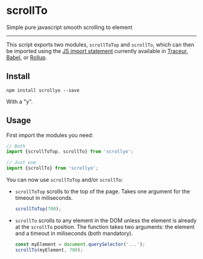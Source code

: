 # scrollTo
Simple pure javascript smooth scrolling to element

---

This script exports two modules, `scrollToTop` and `scrollTo`, which can then be imported using the [JS import statement](https://developer.mozilla.org/en/docs/web/javascript/reference/statements/import) currently available in [Traceur](https://github.com/google/traceur-compiler/wiki/LanguageFeatures#modules), [Babel](http://babeljs.io/docs/plugins/transform-es2015-modules-commonjs/), or [Rollup](https://github.com/rollup/rollup/wiki/ES6-modules).

## Install

`npm install scrollyo --save`

With a "y".

## Usage
First import the modules you need:
```javascript
// Both
import {scrollToTop, scrollTo} from 'scrollyo';
```

```javascript
// Just one
import {scrollTo} from 'scrollyo';
```
You can now use `scrollToTop` and/or `scrollTo`:

* `scrollToTop` scrolls to the top of the page. Takes one argument for the timeout in miliseconds.
   ```javascript
   scrollToTop(700);
   ```

* `scrollTo` scrolls to any element in the DOM unless the element is already at the `scrollTo` position. 
   The function takes two arguments: the element and a timeout in miliseconds (both mandatory).

   ```javascript
   const myElement = document.querySelector('...');
   scrollTo(myElement, 700);
   ```
